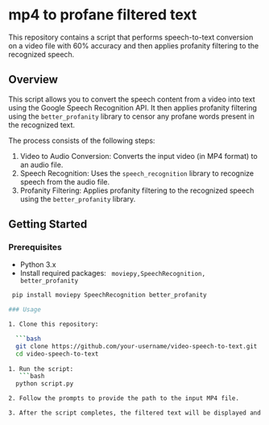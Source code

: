 # mp4 to profane filtered text 

This repository contains a script that performs speech-to-text conversion on a video file with 60% accuracy and then applies profanity filtering to the recognized speech.

## Overview

This script allows you to convert the speech content from a video into text using the Google Speech Recognition API. It then applies profanity filtering using the `better_profanity` library to censor any profane words present in the recognized text.

The process consists of the following steps:
1. Video to Audio Conversion: Converts the input video (in MP4 format) to an audio file.
2. Speech Recognition: Uses the `speech_recognition` library to recognize speech from the audio file.
3. Profanity Filtering: Applies profanity filtering to the recognized speech using the `better_profanity` library.

## Getting Started

### Prerequisites

- Python 3.x
- Install required packages: ` moviepy,SpeechRecognition, better_profanity`
 ```bash
  pip install moviepy SpeechRecognition better_profanity

### Usage

1. Clone this repository:

   ```bash
   git clone https://github.com/your-username/video-speech-to-text.git
   cd video-speech-to-text
   
1. Run the script:
    ```bash
   python script.py

2. Follow the prompts to provide the path to the input MP4 file.

3. After the script completes, the filtered text will be displayed and saved in a file named 'text.txt'.

